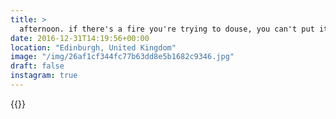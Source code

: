 ```yaml
---
title: >
  afternoon. if there's a fire you're trying to douse, you can't put it out from inside the house.#vsco #vscofilm #water #reflection
date: 2016-12-31T14:19:56+00:00
location: "Edinburgh, United Kingdom"
image: "/img/26af1cf344fc77b63dd8e5b1682c9346.jpg"
draft: false
instagram: true
---
```


{{<photo src="/img/26af1cf344fc77b63dd8e5b1682c9346.jpg">}}
